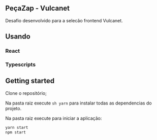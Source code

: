 ## PeçaZap - Vulcanet

Desafio desenvolvido para a selecão frontend Vulcanet.

## Usando

### React

### Typescripts

## Getting started

Clone o repositório;

Na pasta raiz execute `sh yarn` para instalar todas as dependencias do projeto.

Na pasta raiz execute para iniciar a aplicação:

```sh
yarn start
npm start
```
